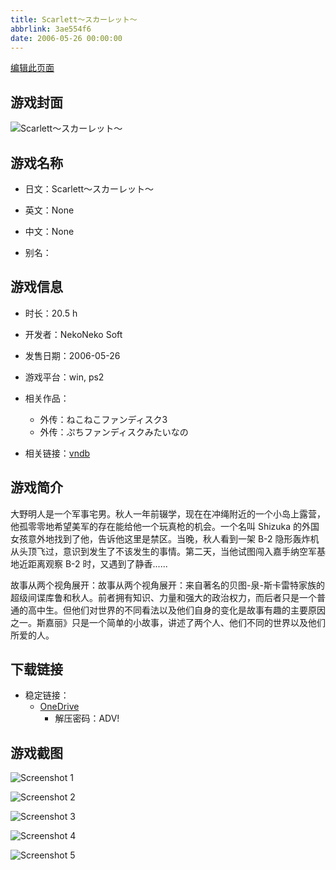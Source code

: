 ```yaml
---
title: Scarlett～スカーレット～
abbrlink: 3ae554f6
date: 2006-05-26 00:00:00
---
```

[编辑此页面](https://github.com/ACG-3/ADV3-source/blob/main/source/_posts/games/Scarlett%EF%BD%9E%E3%82%B9%E3%82%AB%E3%83%BC%E3%83%AC%E3%83%83%E3%83%88%EF%BD%9E.md)

## 游戏封面

![Scarlett～スカーレット～](https://pan.timero.xyz/d/onedrive/img_lib_001/Scarlett%EF%BD%9E%E3%82%B9%E3%82%AB%E3%83%BC%E3%83%AC%E3%83%83%E3%83%88%EF%BD%9E_cover.avif)


## 游戏名称

- 日文：Scarlett～スカーレット～
- 英文：None
- 中文：None

- 别名：


## 游戏信息

- 时长：20.5 h
- 开发者：NekoNeko Soft
- 发售日期：2006-05-26
- 游戏平台：win, ps2
- 相关作品：
   - 外传：ねこねこファンディスク3
   - 外传：ぷちファンディスクみたいなの

- 相关链接：[vndb](https://vndb.org/v1023)


## 游戏简介

大野明人是一个军事宅男。秋人一年前辍学，现在在冲绳附近的一个小岛上露营，他孤零零地希望美军的存在能给他一个玩真枪的机会。一个名叫 Shizuka 的外国女孩意外地找到了他，告诉他这里是禁区。当晚，秋人看到一架 B-2 隐形轰炸机从头顶飞过，意识到发生了不该发生的事情。第二天，当他试图闯入嘉手纳空军基地近距离观察 B-2 时，又遇到了静香......

故事从两个视角展开：故事从两个视角展开：来自著名的贝图-泉-斯卡雷特家族的超级间谍库鲁和秋人。前者拥有知识、力量和强大的政治权力，而后者只是一个普通的高中生。但他们对世界的不同看法以及他们自身的变化是故事有趣的主要原因之一。斯嘉丽》只是一个简单的小故事，讲述了两个人、他们不同的世界以及他们所爱的人。




## 下载链接

- 稳定链接：
    - [OneDrive](https://pan.timero.xyz/onedrive/adv_lib_001/Scarlett%EF%BD%9E%E3%82%B9%E3%82%AB%E3%83%BC%E3%83%AC%E3%83%83%E3%83%88%EF%BD%9E)
        - 解压密码：ADV!



## 游戏截图


![Screenshot 1](https://pan.timero.xyz/d/onedrive/img_lib_001/Scarlett%EF%BD%9E%E3%82%B9%E3%82%AB%E3%83%BC%E3%83%AC%E3%83%83%E3%83%88%EF%BD%9E_Screenshot_1.avif)

![Screenshot 2](https://pan.timero.xyz/d/onedrive/img_lib_001/Scarlett%EF%BD%9E%E3%82%B9%E3%82%AB%E3%83%BC%E3%83%AC%E3%83%83%E3%83%88%EF%BD%9E_Screenshot_2.avif)

![Screenshot 3](https://pan.timero.xyz/d/onedrive/img_lib_001/Scarlett%EF%BD%9E%E3%82%B9%E3%82%AB%E3%83%BC%E3%83%AC%E3%83%83%E3%83%88%EF%BD%9E_Screenshot_3.avif)

![Screenshot 4](https://pan.timero.xyz/d/onedrive/img_lib_001/Scarlett%EF%BD%9E%E3%82%B9%E3%82%AB%E3%83%BC%E3%83%AC%E3%83%83%E3%83%88%EF%BD%9E_Screenshot_4.avif)

![Screenshot 5](https://pan.timero.xyz/d/onedrive/img_lib_001/Scarlett%EF%BD%9E%E3%82%B9%E3%82%AB%E3%83%BC%E3%83%AC%E3%83%83%E3%83%88%EF%BD%9E_Screenshot_5.avif)

